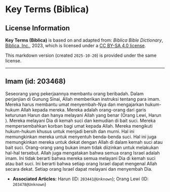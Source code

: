# Key Terms (Biblica)

## License Information

**Key Terms (Biblica)** is based on and adapted from: _Biblica Bible Dictionary_, [Biblica, Inc.](https://www.biblica.com/), 2023, which is licensed under a [CC BY-SA 4.0 license](https://creativecommons.org/licenses/by-sa/4.0/legalcode.en).

This markdown version (created `2025-10-20`) is provided under the same license.



--------------------------------

## Imam (id: 203468)

Seseorang yang pekerjaannya membantu orang beribadah. Dalam perjanjian di Gunung Sinai, Allah memberikan instruksi tentang para imam. Mereka harus membantu umat menyembah\-Nya dan mengajarkan hukum\-hukum Allah kepada mereka. Mereka adalah orang\-orang dari garis keturunan Harun dan hanya melayani Allah yang benar (Orang Lewi, Harun ). Mereka melayani Dia di kemah suci dan kemudian di bait suci. Mereka mempersembahkan korban bagi umat kepada Allah. Mereka mengikuti hukum\-hukum khusus untuk menjadi bersih dan murni. Hal ini memungkinkan mereka untuk menyentuh benda\-benda suci. Hal ini juga memungkinkan mereka untuk dekat dengan Allah di dalam kemah suci atau bait suci. Orang\-orang yang bukan imam tidak diizinkan untuk melakukan hal\-hal tersebut. Allah juga mengatakan bahwa semua orang Israel adalah imam. Ini tidak berarti bahwa mereka semua melayani Dia di kemah suci atau bait suci. Ini berarti bahwa setiap orang Israel dapat mengenal Allah secara dekat. Setiap orang Israel dapat melayani dan menyembah Dia.

* **Associated Articles:** Harun (ID: `203441@Unknown`); Orang Lewi (ID: `203478@Unknown`)

